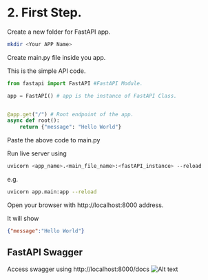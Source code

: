 # 2. First Step.

Create a new folder for FastAPI app.
```bash
mkdir <Your APP Name>
```

Create main.py file inside you app.

This is the simple API code.
```python
from fastapi import FastAPI #FastAPI Module.

app = FastAPI() # app is the instance of FastAPI Class.


@app.get("/") # Root endpoint of the app.
async def root():
    return {"message": "Hello World"}
```
Paste the above code to main.py

Run live server using
```bash
uvicorn <app_name>.<main_file_name>:<fastAPI_instance> --reload
```
e.g.
```bash
uvicorn app.main:app --reload
```

Open your browser with http://localhost:8000 address.

It will show 
```json 
{"message":"Hello World"}
```

## FastAPI Swagger
Access swagger using http://localhost:8000/docs
![Alt text](/fast_api_tutorial/img/swagger.png)
